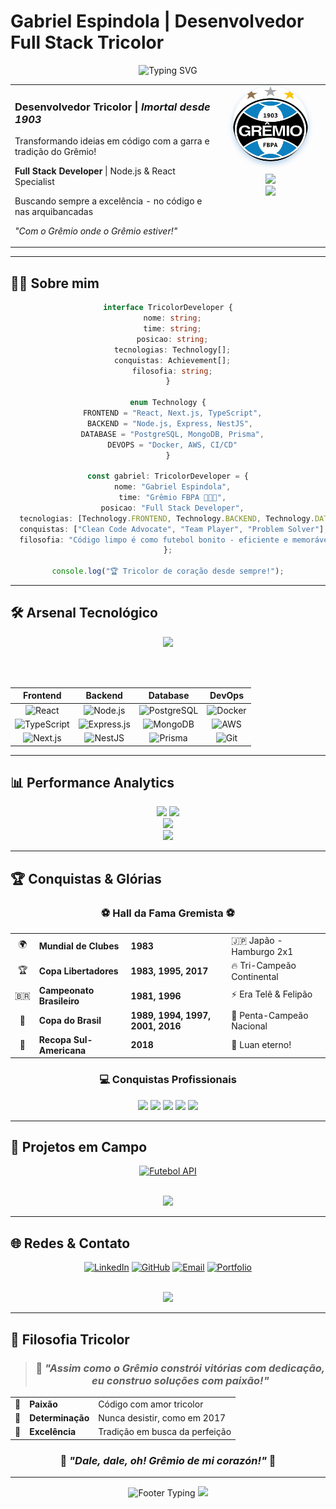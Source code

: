# Gabriel Espindola | Desenvolvedor Full Stack Tricolor

<div align="center">
  <img src="https://readme-typing-svg.herokuapp.com?font=Fira+Code&size=24&duration=3000&pause=1000&color=0A66C2&background=FFFFFF00&center=true&vCenter=true&width=600&lines=Desenvolvedor+Full+Stack;Gremista+de+Cora%C3%A7%C3%A3o;Transformando+C%C3%B3digo+em+Solu%C3%A7%C3%B5es;Imortal+Tricolor+%F0%9F%92%99" alt="Typing SVG" />
</div>

<div align="center">
  <table border="0" cellpadding="10" cellspacing="0">
    <tr>
      <td align="left" width="65%" valign="top">
        <h3> Desenvolvedor Tricolor | <em>Imortal desde 1903</em></h3>
        <p>Transformando ideias em código com a garra e tradição do Grêmio!</p>
        <p><strong>Full Stack Developer</strong> | Node.js & React Specialist</p>
        <p>Buscando sempre a excelência - no código e nas arquibancadas</p>
        <p><em>"Com o Grêmio onde o Grêmio estiver!"</em></p>
      </td>
      <td align="center" width="35%" valign="top">
        <img src="Gremio_logo.svg.png" width="120" height="120" style="border-radius: 50%; box-shadow: 0 4px 8px rgba(10, 102, 194, 0.3);"/>
        <br><br>
        <img src="https://img.shields.io/badge/IMORTAL-TRICOLOR-0A66C2?style=for-the-badge&logoColor=white" />
        <br>
        <img src="https://img.shields.io/badge/DESDE-1903-FFD700?style=for-the-badge&logoColor=black" />
      </td>
    </tr>
  </table>
</div>

---

## 👨‍💻 Sobre mim

<div align="center">

```typescript
interface TricolorDeveloper {
  nome: string;
  time: string;
  posicao: string;
  tecnologias: Technology[];
  conquistas: Achievement[];
  filosofia: string;
}

enum Technology {
  FRONTEND = "React, Next.js, TypeScript",
  BACKEND = "Node.js, Express, NestJS", 
  DATABASE = "PostgreSQL, MongoDB, Prisma",
  DEVOPS = "Docker, AWS, CI/CD"
}

const gabriel: TricolorDeveloper = {
  nome: "Gabriel Espindola",
  time: "Grêmio FBPA 💙🖤🤍",
  posicao: "Full Stack Developer",
  tecnologias: [Technology.FRONTEND, Technology.BACKEND, Technology.DATABASE, Technology.DEVOPS],
  conquistas: ["Clean Code Advocate", "Team Player", "Problem Solver"],
  filosofia: "Código limpo é como futebol bonito - eficiente e memorável! ⚽"
};

console.log("🏆 Tricolor de coração desde sempre!");
```

</div>

---

## 🛠️ Arsenal Tecnológico

<div align="center">

<img src="https://skillicons.dev/icons?i=typescript,react,nextjs,nodejs,express,nestjs,postgres,mongodb,prisma,docker,aws,git&theme=dark" />

<br><br>

| **Frontend** |  **Backend** | **Database** | **DevOps** |
|:---:|:---:|:---:|:---:|
| ![React](https://img.shields.io/badge/React-20232A?style=for-the-badge&logo=react&logoColor=61DAFB) | ![Node.js](https://img.shields.io/badge/Node.js-43853D?style=for-the-badge&logo=node.js&logoColor=white) | ![PostgreSQL](https://img.shields.io/badge/PostgreSQL-316192?style=for-the-badge&logo=postgresql&logoColor=white) | ![Docker](https://img.shields.io/badge/Docker-2496ED?style=for-the-badge&logo=docker&logoColor=white) |
| ![TypeScript](https://img.shields.io/badge/TypeScript-007ACC?style=for-the-badge&logo=typescript&logoColor=white) | ![Express.js](https://img.shields.io/badge/Express.js-000000?style=for-the-badge&logo=express&logoColor=white) | ![MongoDB](https://img.shields.io/badge/MongoDB-4EA94B?style=for-the-badge&logo=mongodb&logoColor=white) | ![AWS](https://img.shields.io/badge/AWS-232F3E?style=for-the-badge&logo=amazon-aws&logoColor=white) |
| ![Next.js](https://img.shields.io/badge/Next.js-000000?style=for-the-badge&logo=nextdotjs&logoColor=white) | ![NestJS](https://img.shields.io/badge/NestJS-E0234E?style=for-the-badge&logo=nestjs&logoColor=white) | ![Prisma](https://img.shields.io/badge/Prisma-3982CE?style=for-the-badge&logo=Prisma&logoColor=white) | ![Git](https://img.shields.io/badge/Git-F05032?style=for-the-badge&logo=git&logoColor=white) |

</div>

---

## 📊 Performance Analytics

<div align="center">
  <img height="200em" src="https://github-readme-stats.vercel.app/api?username=gabriespindolae&show_icons=true&theme=tokyonight&bg_color=0A66C2&title_color=FFFFFF&text_color=FFFFFF&icon_color=FFD700&border_color=1E90FF&border_radius=15"/>
  <img height="200em" src="https://github-readme-stats.vercel.app/api/top-langs/?username=gabriespindola&layout=compact&theme=tokyonight&bg_color=0A66C2&title_color=FFFFFF&text_color=FFFFFF&border_color=1E90FF&border_radius=15"/>
</div>

<div align="center">
  <img src="https://github-readme-streak-stats.herokuapp.com?user=gabriespindola&theme=tokyonight&background=0A66C2&stroke=FFFFFF&ring=FFD700&fire=FFD700&currStreakLabel=FFFFFF&border=1E90FF&border_radius=15"/>
</div>

<div align="center">
  <img src="https://github-readme-activity-graph.vercel.app/graph?username=montwh1te&bg_color=0A66C2&color=FFFFFF&line=FFD700&point=1E90FF&area=true&hide_border=true" />
</div>

---

## 🏆 Conquistas & Glórias

<div align="center">

### ⚽ **Hall da Fama Gremista** ⚽

<table>
  <tr>
    <td align="center">🌍</td>
    <td><strong>Mundial de Clubes</strong></td>
    <td><strong>1983</strong></td>
    <td>🇯🇵 Japão - Hamburgo 2x1</td>
  </tr>
  <tr>
    <td align="center">🏆</td>
    <td><strong>Copa Libertadores</strong></td>
    <td><strong>1983, 1995, 2017</strong></td>
    <td>🔥 Tri-Campeão Continental</td>
  </tr>
  <tr>
    <td align="center">🇧🇷</td>
    <td><strong>Campeonato Brasileiro</strong></td>
    <td><strong>1981, 1996</strong></td>
    <td>⚡ Era Telê & Felipão</td>
  </tr>
  <tr>
    <td align="center">🏅</td>
    <td><strong>Copa do Brasil</strong></td>
    <td><strong>1989, 1994, 1997, 2001, 2016</strong></td>
    <td>👑 Penta-Campeão Nacional</td>
  </tr>
  <tr>
    <td align="center">💙</td>
    <td><strong>Recopa Sul-Americana</strong></td>
    <td><strong>2018</strong></td>
    <td>🎯 Luan eterno!</td>
  </tr>
</table>

### 💻 **Conquistas Profissionais**

![](https://img.shields.io/badge/🚀_APIs_REST-Specialist-0A66C2?style=for-the-badge)
![](https://img.shields.io/badge/⚡_React_Apps-Expert-0A66C2?style=for-the-badge)
![](https://img.shields.io/badge/🔒_JWT_Auth-Master-0A66C2?style=for-the-badge)
![](https://img.shields.io/badge/🧪_Testing-Jest_Pro-0A66C2?style=for-the-badge)
![](https://img.shields.io/badge/🐳_Docker-Container_Expert-0A66C2?style=for-the-badge)

</div>

---

## 🚀 Projetos em Campo

<div align="center">

[![Futebol API](https://github-readme-stats.vercel.app/api/pin/?username=montwh1te&repo=futebol-semanal&theme=tokyonight&bg_color=0A66C2&title_color=FFFFFF&text_color=FFFFFF&border_color=1E90FF&border_radius=15)](https://github.com/montwh1te/futebol-semanal)

<br>

<img src="https://img.shields.io/badge/🏟️_Mais_Projetos-Em_Breve-FFD700?style=for-the-badge&logoColor=black" />

</div>

---

## 🌐 Redes & Contato

<div align="center">

[![LinkedIn](https://img.shields.io/badge/LinkedIn-0077B5?style=for-the-badge&logo=linkedin&logoColor=white)](https://linkedin.com/in/gabriel-espindola)
[![GitHub](https://img.shields.io/badge/GitHub-100000?style=for-the-badge&logo=github&logoColor=white)](https://github.com/montwh1te)
[![Email](https://img.shields.io/badge/Gmail-D14836?style=for-the-badge&logo=gmail&logoColor=white)](mailto:gabriel.espindola@email.com)
[![Portfolio](https://img.shields.io/badge/Portfolio-0A66C2?style=for-the-badge&logo=About.me&logoColor=white)](https://gabriel-espindola.dev)

<br>

<img src="https://komarev.com/ghpvc/?username=montwh1te&color=0A66C2&style=for-the-badge&label=VISITANTES+TRICOLORES" />

</div>

---

## 💫 Filosofia Tricolor

<div align="center">

> ### 🎯 *"Assim como o Grêmio constrói vitórias com dedicação, eu construo soluções com paixão!"*

<table>
  <tr>
    <td align="center">💙</td>
    <td><strong>Paixão</strong></td>
    <td>Código com amor tricolor</td>
  </tr>
  <tr>
    <td align="center">🖤</td>
    <td><strong>Determinação</strong></td>
    <td>Nunca desistir, como em 2017</td>
  </tr>
  <tr>
    <td align="center">🤍</td>
    <td><strong>Excelência</strong></td>
    <td>Tradição em busca da perfeição</td>
  </tr>
</table>

### 🎵 *"Dale, dale, oh! Grêmio de mi corazón!"* 🎵

</div>

---

<div align="center">
  
<img src="https://readme-typing-svg.herokuapp.com?font=Fira+Code&size=20&duration=2000&pause=1000&color=FFD700&background=FFFFFF00&center=true&vCenter=true&width=500&lines=At%C3%A9+a+p%C3%A9+n%C3%B3s+iremos!;Onde+o+Gr%C3%AAmio+estiver!;Imortal+Tricolor!;Obrigado+pela+visita!" alt="Footer Typing" />

<img src="https://capsule-render.vercel.app/api?type=waving&color=gradient&customColorList=12&height=100&section=footer&text=IMORTAL%20TRICOLOR&fontSize=24&fontColor=FFFFFF&animation=twinkling"/>

</div>
